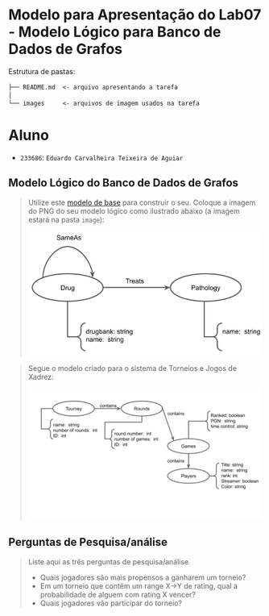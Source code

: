 # Modelo para Apresentação do Lab07 - Modelo Lógico para Banco de Dados de Grafos

Estrutura de pastas:

~~~
├── README.md  <- arquivo apresentando a tarefa
│
└── images     <- arquivos de imagem usados na tarefa
~~~

# Aluno
* `233686`: `Eduardo Carvalheira Teixeira de Aguiar`

## Modelo Lógico do Banco de Dados de Grafos
> Utilize este [modelo de base](https://docs.google.com/presentation/d/10RN7bDKUka_Ro2_41WyEE76Wxm4AioiJOrsh6BRY3Kk/edit?usp=sharing) para construir o seu.
> Coloque a imagem do PNG do seu modelo lógico como ilustrado abaixo (a imagem estará na pasta `image`):
>
> ![Diagrama de Orquestração](images/modelo-logico-grafos.png)

> Segue o modelo criado para o sistema de Torneios e Jogos de Xadrez:
>
> ![Diagrama Xadrez](images/lab07.png)

## Perguntas de Pesquisa/análise

> Liste aqui as três perguntas de pesquisa/análise
> * Quais jogadores são mais propensos a ganharem um torneio?
> * Em um torneio que contêm um range X->Y de rating, qual a probabilidade de alguem com rating X vencer?
> * Quais jogadores vão participar do torneio?
